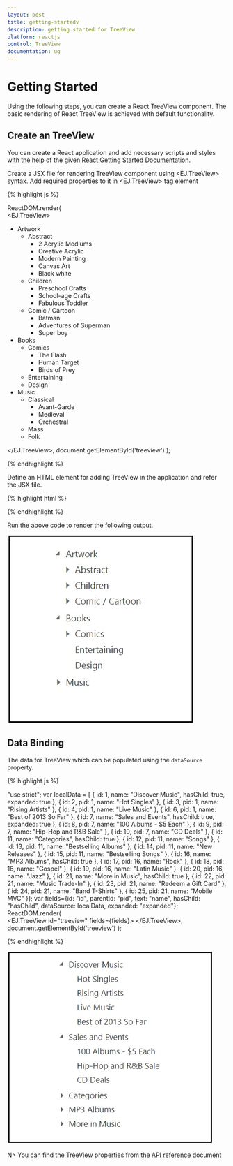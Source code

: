 ```yaml
---
layout: post
title: getting-startedv 
description: getting started for TreeView
platform: reactjs
control: TreeView
documentation: ug
---
```


# Getting Started

Using the following steps, you can create a React TreeView component. The basic rendering of React TreeView is achieved with default functionality.

## Create an TreeView

You can create a React application and add necessary scripts and styles with the help of the given [React Getting Started Documentation.](https://help.syncfusion.com/reactjs/overview)

Create a JSX file for rendering TreeView component using &lt;EJ.TreeView&gt; syntax. Add required properties to it in &lt;EJ.TreeView&gt; tag element

{% highlight js %}

ReactDOM.render(   
<EJ.TreeView>
    <ul id="treeView">
          <li id="1" class="expanded">Artwork
                                    <ul>
                                        <li id="2">
                                            Abstract
                                            <ul>
                                                <li id="3">2 Acrylic Mediums</li>
                                                <li>Creative Acrylic</li>
                                                <li>Modern Painting</li>
                                                <li>Canvas Art</li>
                                                <li>Black white</li>
                                            </ul>
                                        </li>
                                        <li>Children
                                             <ul>
                                                 <li>Preschool Crafts</li>
                                                 <li>School-age Crafts</li>
                                                 <li>Fabulous Toddler</li>
                                             </ul>
                                        </li>
                                        <li>Comic / Cartoon
                                            <ul>
                                                <li>Batman</li>
                                                <li>Adventures of Superman</li>
                                                <li>Super boy</li>
                                            </ul>
                                        </li>
                                    </ul>
                        </li>
                        <li class="expanded">Books
                                        <ul>
                                            <li>Comics
                                                <ul>
                                                    <li>The Flash</li>
                                                    <li>Human Target</li>
                                                    <li>Birds of Prey</li>
                                                </ul>
                                            </li>
                                            <li>Entertaining</li>
                                            <li>Design</li>
                                        </ul>
                        </li>
                        <li>Music
                                    <ul>
                                        <li>Classical
                                             <ul>
                                                 <li>Avant-Garde</li>
                                                 <li>Medieval</li>
                                                 <li>Orchestral</li>
                                             </ul>
                                        </li>
                                        <li>Mass</li>
                                        <li>Folk</li>
                                    </ul>
                        </li>
                    </ul>
</EJ.TreeView>,
document.getElementById('treeview')
);

{% endhighlight %}



Define an HTML element for adding TreeView in the application and refer the JSX file.

{% highlight html %}

<div id="treeview"></div>
<script type="text/babel" src="treeview.jsx"></script>


{% endhighlight %}



Run the above code to render the following output.

![](getting-started_images\getting-started_img1.jpg)

## Data Binding

The data for TreeView which can be populated using the `dataSource` property.

{% highlight js %}

"use strict";
var localData = [
                   { id: 1, name: "Discover Music", hasChild: true, expanded: true },
                   { id: 2, pid: 1, name: "Hot Singles" },
                   { id: 3, pid: 1, name: "Rising Artists" },
                   { id: 4, pid: 1, name: "Live Music" },
                   { id: 6, pid: 1, name: "Best of 2013 So Far" },
                   { id: 7, name: "Sales and Events", hasChild: true, expanded: true },
                   { id: 8, pid: 7, name: "100 Albums - $5 Each" },
                   { id: 9, pid: 7, name: "Hip-Hop and R&B Sale" },
                   { id: 10, pid: 7, name: "CD Deals" },
                   { id: 11, name: "Categories", hasChild: true },
                   { id: 12, pid: 11, name: "Songs" },
                   { id: 13, pid: 11, name: "Bestselling Albums" },
                   { id: 14, pid: 11, name: "New Releases" },
                   { id: 15, pid: 11, name: "Bestselling Songs" },
                   { id: 16, name: "MP3 Albums", hasChild: true },
                   { id: 17, pid: 16, name: "Rock" },
                   { id: 18, pid: 16, name: "Gospel" },
                   { id: 19, pid: 16, name: "Latin Music" },
                   { id: 20, pid: 16, name: "Jazz" },
                   { id: 21, name: "More in Music", hasChild: true },
                   { id: 22, pid: 21, name: "Music Trade-In" },
                   { id: 23, pid: 21, name: "Redeem a Gift Card" },
                   { id: 24, pid: 21, name: "Band T-Shirts" },
                   { id: 25, pid: 21, name: "Mobile MVC" }];
var fields={id: "id", parentId: "pid", text: "name", hasChild: "hasChild", dataSource: localData, expanded: "expanded"};
ReactDOM.render(   
  <EJ.TreeView id="treeview" fields={fields}>
  </EJ.TreeView>,
document.getElementById('treeview')
);

{% endhighlight %}


![](getting-started_images\getting-started_img2.jpeg)


N> You can find the TreeView properties from the [API reference](https://help.syncfusion.com/api/js/ejtreeview) document



